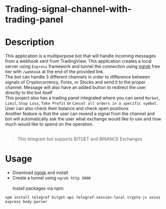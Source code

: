 # Trading-signal-channel-with-trading-panel
# Description
This application is a multipurpose bot that will handle incoming messages from a webhook sent from TradingView. This application creates a local server using ``Express`` framework and tunnel the connection using [ngrok](https://ngrok.com/) free tier with ```/webhook``` at the end of the provided link. <br />
The bot can handle 3 different channels in order to difference between signals of Cryptocurrency, Forex, or Stocks and send it to the proper channel. Message will also have an added button to redirect the user directly to the bot itself<br />
This project also has a trading panel integrated where you can send ``Market``, ``Limit``, ``Stop Loss``, ``Take Profit`` or ``Cancel all orders in a specific symbol``. User can also check their balance and check open positions <br />
Another feature is that the user can resend a signal from the channel and bot will automatically ask the user what exchange would like to use and how much would like to spend on the operation. <br /> <br />

> This telegram bot supports BITGET and BINANCE Exchanges

# Usage
- Download [ngrok](https://ngrok.com/) and install
- Create a tunnel using ```ngrok http 3000``` <br /> <br />
Install packages via npm:
```
npm install telegraf bitget-api telegraf-session-local crypto-js axios express body-parser
```
